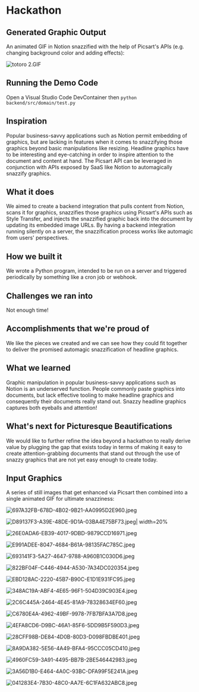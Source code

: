 # Hackathon

## Generated Graphic Output

An animated GIF in Notion snazzified with the help of Picsart's APIs (e.g. changing background color and adding effects):

![totoro 2.GIF](README/totoro_2.gif)

## Running the Demo Code

Open a Visual Studio Code DevContainer then `python backend/src/domain/test.py`

## Inspiration
Popular business-savvy applications such as Notion permit embedding of graphics, but are lacking in features when it comes to snazzifying those graphics beyond basic manipulations like resizing. Headline graphics have to be interesting and eye-catching in order to inspire attention to the document and content at hand. The Picsart API can be leveraged in conjunction with APIs exposed by SaaS like Notion to automagically snazzify graphics.

## What it does
We aimed to create a backend integration that pulls content from Notion, scans it for graphics, snazzifies those graphics using Picsart's APIs such as Style Transfer, and injects the snazzified graphic back into the document by updating its embedded image URLs. By having a backend integration running silently on a server, the snazzification process works like automagic from users' perspectives.

## How we built it
We wrote a Python program, intended to be run on a server and triggered periodically by something like a cron job or webhook.

## Challenges we ran into
Not enough time!

## Accomplishments that we're proud of
We like the pieces we created and we can see how they could fit together to deliver the promised automagic snazzification of headline graphics.

## What we learned
Graphic manipulation in popular business-savvy applications such as Notion is an underserved function. People commonly paste graphics into documents, but lack effective tooling to make headline graphics and consequently their documents really stand out. Snazzy headline graphics captures both eyeballs and attention!

## What's next for Picturesque Beautifications
We would like to further refine the idea beyond a hackathon to really derive value by plugging the gap that exists today in terms of making it easy to create attention-grabbing documents that stand out through the use of snazzy graphics that are not yet easy enough to create today.

## Input Graphics

A series of still images that get enhanced via Picsart then combined into a single animated GIF for ultimate snazziness:

![697A32FB-678D-4B02-9B21-AA0995D2E960.jpeg](README/697A32FB-678D-4B02-9B21-AA0995D2E960.jpeg)

![D89137F3-A39E-48DE-9D1A-03BA4E75BF73.jpeg| width=20%](README/D89137F3-A39E-48DE-9D1A-03BA4E75BF73.jpeg)

![26E0ADA6-EB39-4017-9DBD-9879CCD16971.jpeg](README/26E0ADA6-EB39-4017-9DBD-9879CCD16971.jpeg)

![E991ADEE-8047-4684-B61A-98135FAC785C.jpeg](README/E991ADEE-8047-4684-B61A-98135FAC785C.jpeg)

![693141F3-5A27-4647-9788-A960B1C030D6.jpeg](README/693141F3-5A27-4647-9788-A960B1C030D6.jpeg)

![822BF04F-C446-4944-A530-7A34DC020354.jpeg](README/822BF04F-C446-4944-A530-7A34DC020354.jpeg)

![EBD128AC-2220-45B7-B90C-E1D1E931FC95.jpeg](README/EBD128AC-2220-45B7-B90C-E1D1E931FC95.jpeg)

![348AC19A-ABF4-4E65-96F1-504D39C903E4.jpeg](README/348AC19A-ABF4-4E65-96F1-504D39C903E4.jpeg)

![2C6C445A-2464-4E45-81A9-78328634EF60.jpeg](README/2C6C445A-2464-4E45-81A9-78328634EF60.jpeg)

![C6780E4A-4962-49BF-9978-7FB7BFA3A7D8.jpeg](README/C6780E4A-4962-49BF-9978-7FB7BFA3A7D8.jpeg)

![4EFA8CD6-D9BC-46A1-85F6-5DD9B5F590D3.jpeg](README/4EFA8CD6-D9BC-46A1-85F6-5DD9B5F590D3.jpeg)

![28CFF98B-DE84-4D0B-80D3-D098FBDBE401.jpeg](README/28CFF98B-DE84-4D0B-80D3-D098FBDBE401.jpeg)

![8A9DA382-5E56-4A49-BFA4-95CCC05CD410.jpeg](README/8A9DA382-5E56-4A49-BFA4-95CCC05CD410.jpeg)

![4960FC59-3A91-4495-BB7B-2BE546442983.jpeg](README/4960FC59-3A91-4495-BB7B-2BE546442983.jpeg)

![3A56D1B0-E464-4A0C-93BC-DFA99F5E241A.jpeg](README/3A56D1B0-E464-4A0C-93BC-DFA99F5E241A.jpeg)

![041283E4-7B30-48C0-AA7E-6C1FA632ABC8.jpeg](README/041283E4-7B30-48C0-AA7E-6C1FA632ABC8.jpeg)
